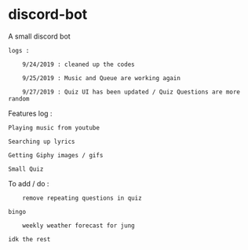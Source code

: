 # discord-bot
A small discord bot

	logs :

		9/24/2019 : cleaned up the codes

		9/25/2019 : Music and Queue are working again

		9/27/2019 : Quiz UI has been updated / Quiz Questions are more random


  Features log :
  
    Playing music from youtube

    Searching up lyrics

    Getting Giphy images / gifs

    Small Quiz

  To add / do :

		remove repeating questions in quiz
  
    bingo

		weekly weather forecast for jung

    idk the rest
